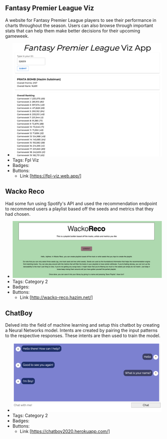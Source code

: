 ## Fantasy Premier League Viz
A website for Fantasy Premier League players to see their performance in charts throughout the season. Users can also browse through important stats that can help them make better decisions for their upcoming gameweek.
- ![600x200](../assets/fpl.png)
- Tags: Fpl Viz
- Badges:
- Buttons:
  - Link [https://fpl-viz.web.app/]

## Wacko Reco
Had some fun using Spotify's API and used the recommendation endpoint to recommend users a playlist based off the seeds and metrics that they had chosen.
- ![600x200](../assets/wacko.png)
- Tags: Category 2
- Badges:
- Buttons:
  - Link [http://wacko-reco.hazim.net/]

## ChatBoy
Delved into the field of machine learning and setup this chatbot by creating a Neural Networks model. Intents are created by pairing the input patterns to the respective responses. These intents are then used to train the model.
- ![600x200](../assets/chatboy.png)
- Tags: Category 2
- Badges:
- Buttons:
  - Link [https://chatboy2020.herokuapp.com/]
